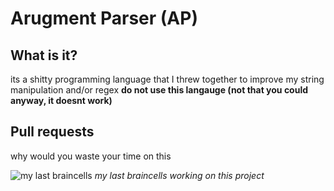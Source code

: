 # Arugment Parser (AP)

## What is it?
its a shitty programming language that I threw together to improve my string manipulation and/or regex **do not use this langauge (not that you could anyway, it doesnt work)**

## Pull requests
why would you waste your time on this

![my last braincells](https://i.redd.it/mo8hxce96xc41.jpg)
*my last braincells working on this project*
